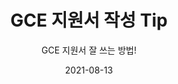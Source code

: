 ---
title: GCE 지원서 작성 Tip #1
subtitle: GCE 지원서 잘 쓰는 방법!
layout: default
modal-id: 2
date: 2021-08-13
img: gce-tip-1-kor.jpg
thumbnail: gce-tip-1-kor.jpg
alt: image-alt
project-date: August 2021
info: 2021/08/09 ~ 2021/08/29
category: GCE Applications Tips KOR
description: >
    1.2 About you and your community - 나와 내 커뮤니티 소개하기!
        - Briefly describe your community. 내가 속한 커뮤니티 간략한 소개!
        - Are you building or growing a community? 커뮤니티 상황 알리기!
        - What are the shared struggles students in your community face? 커뮤니티원들이 겪고 있는 문제점 파악하기!
        - How will your community respond to these struggles? 문제점들을 💡GCE로서 대처할 수 있는 방법 기술하기!💡

---